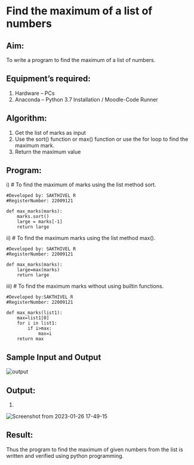 # Find the maximum of a list of numbers
## Aim:
To write a program to find the maximum of a list of numbers.
## Equipment’s required:
1.	Hardware – PCs
2.	Anaconda – Python 3.7 Installation / Moodle-Code Runner
## Algorithm:
1.	Get the list of marks as input
2.	Use the sort() function or max() function or use the for loop to find the maximum mark.
3.	Return the maximum value
## Program:

i)	# To find the maximum of marks using the list method sort.
```
#Developed by: SAKTHIVEL R
#RegisterNumber: 22009121

def max_marks(marks):
    marks.sort()
    large = marks[-1]
    return large
```

ii)	# To find the maximum marks using the list method max().
```
#Developed by: SAKTHIVEL R
#RegisterNumber: 22009121

def max_marks(marks):
    large=max(marks)
    return large
```

iii) # To find the maximum marks without using builtin functions.
```
#Developed by:SAKTHIVEL R
#RegisterNumber: 22009121

def max_marks(list1):
    max=list1[0]
    for i in list1:
        if i>max:
            max=i
    return max
````
## Sample Input and Output
![output](./img/max_marks1.jpg) 

## Output:
1)

![Screenshot from 2023-01-26 17-49-15](https://user-images.githubusercontent.com/120550359/214833871-ae622303-7d32-471c-981a-a99b96dec044.png)









## Result:
Thus the program to find the maximum of given numbers from the list is written and verified using python programming.
